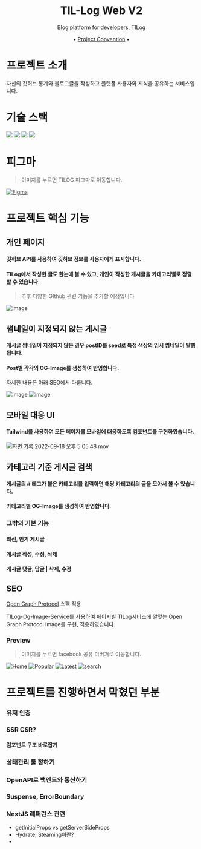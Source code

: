 <div align="center">

# TIL-Log Web V2

Blog platform for developers, TILog

•
[Project Convention](https://github.com/TIL-Log-lab/Tilog-web-node-v2/discussions/3) •
</div>

# 프로젝트 소개

자신의 깃허브 통계와 블로그글을 작성하고 플렛폼 사용자와 지식을 공유하는 서비스입니다.

# 기술 스택

<img src="https://img.shields.io/badge/Typescript-3178C6?style=flat-square&logo=Typescript&logoColor=white"/>
<img src="https://img.shields.io/badge/Next-black?style=flat-square&logo=next.js&logoColor=white"/>
<img src="https://img.shields.io/badge/Tailwind-06B6D4?style=flat-square&logo=Tailwind%20CSS&logoColor=white"/>
<img src="https://img.shields.io/badge/React%20Query-FF4154?style=flat-square&logo=React%20Query&logoColor=white"/>

# 피그마

> 이미지를 누르면 TILOG 피그마로 이동합니다.

[![Figma](https://static.tilog.link/tilog-figma.png)](https://www.figma.com/file/JDOSQu4FYvDXD2iQS9AsKF/TILOG)

# 프로젝트 핵심 기능

## 개인 페이지
#### 깃허브 API를 사용하여 깃허브 정보를 사용자에게 표시합니다.
#### TILog에서 작성한 글도 한눈에 볼 수 있고, 개인이 작성한 게시글을 카테고리별로 정렬할 수 있습니다.
> 추후 다양한 GIthub 관련 기능을 추가할 예정입니다

![image](https://user-images.githubusercontent.com/56459078/190889777-e7711379-4cba-4d03-b61b-6890b7a4ce95.png)

## 썸네일이 지정되지 않는 게시글
#### 게시글 썸네일이 지정되지 않은 경우 postID를 seed로 특정 색상의 임시 썸네일이 발행됩니다.
#### Post별 각각의 OG-Image를 생성하여 반영합니다.
자세한 내용은 아래 SEO에서 다룹니다.
<div>
  
![image](https://user-images.githubusercontent.com/56459078/190891941-a82b65e1-cbd7-4a13-b944-891a768fc909.png)
![image](https://user-images.githubusercontent.com/56459078/190889961-b3526d2e-5a66-4f60-907f-2e007328ee42.png)
  
</div>

## 모바일 대응 UI
#### Tailwind를 사용하여 모든 페이지를 모바일에 대응하도록 컴포넌트를 구현하였습니다.

![화면 기록 2022-09-18 오후 5 05 48 mov](https://user-images.githubusercontent.com/56459078/190892452-82486924-1fab-4ae5-b55c-2369e4a469ad.gif)

## 카테고리 기준 게시글 검색
#### 게시글의 # 테그가 붙은 카테고리를 입력하면 해당 카테고리의 글을 모아서 볼 수 있습니다.
#### 카테고리별 OG-Image를 생성하여 반영합니다.

### 그밖의 기본 기능

#### 최신, 인기 게시글
#### 게시글 작성, 수정, 삭제
#### 게시글 댓글, 답글 | 삭제, 수정

## SEO

[Open Graph Protocol](https://ogp.me/) 스펙 적용

[TILog-Og-Image-Service](https://www.github.com/MINJE-98/TILog-Og-Image-Service)를 사용하여 페이지별 TILog서비스에 알맞는 Open Graph Protocol Image를 구현, 적용하였습니다.

### Preview

> 이미지를 누르면 facebook 공유 디버거로 이동합니다.

[![Home](https://static.tilog.link/home.png)](https://developers.facebook.com/tools/debug/?q=https%3A%2F%2Fwww.tilog.link)
[![Popular](https://static.tilog.link/popular.png)](https://developers.facebook.com/tools/debug/?q=https%3A%2F%2Fwww.tilog.link%2Fpopular)
[![Latest](https://static.tilog.link/latest.png)](https://developers.facebook.com/tools/debug/?q=https%3A%2F%2Fwww.tilog.link%2Flatest)
[![search](https://static.tilog.link/search.png)](https://developers.facebook.com/tools/debug/?q=https%3A%2F%2Fwww.tilog.link%2Fsearch%3Fcategory%3DTypescript)

# 프로젝트를 진행하면서 막혔던 부분

### 유저 인증
### SSR CSR?
#### 컴포넌트 구조 바로잡기
### 상태관리 툴 정하기
### OpenAPI로 백엔드와 통신하기
### Suspense, ErrorBoundary
### NextJS 레퍼런스 관련
- getInitialProps vs  getServerSideProps
- Hydrate, Steaming이란?
- 
